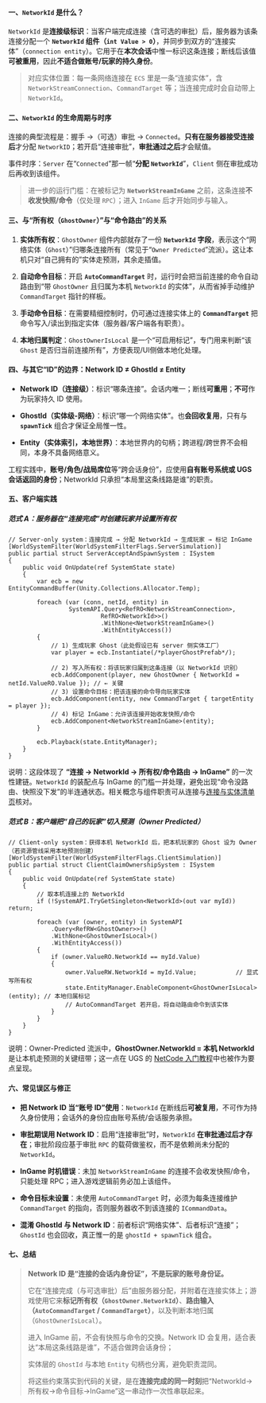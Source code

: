 #### 一、`NetworkId` 是什么？

`NetworkId` 是**连接级标识**：当客户端完成连接（含可选的审批）后，服务器为该条连接分配一个 **`NetworkId` 组件（`int Value > 0`）**，并同步到双方的“连接实体”（`connection entity`）。它用于在**本次会话**中惟一标识这条连接；断线后该值**可被重用**，因此**不适合做账号/玩家的持久身份**。

> 对应实体位置：每一条网络连接在 `ECS` 里是一条“连接实体”，含 `NetworkStreamConnection`、`CommandTarget` 等；当连接完成时会自动带上 `NetworkId`。

#### 二、`NetworkId` 的**生命周期与时序**

连接的典型流程是：握手 →（可选）审批 → `Connected`。**只有在服务器接受连接后**才分配 `NetworkID`；若开启“连接审批”，**审批通过之后**才会赋值。

事件时序：`Server` 在“`Connected`”那一帧“**分配 `NetworkId`**”，`Client` 侧在审批成功后再收到该组件。

> 进一步的运行门槛：在被标记为 **`NetworkStreamInGame`** 之前，这条连接**不收发快照/命令**（仅处理 `RPC`）；进入 `InGame` 后才开始同步与输入。

#### 三、与“所有权（`GhostOwner`）”与“命令路由”的关系

1. **实体所有权**：`GhostOwner` 组件内部就存了一份 **`NetworkId` 字段**，表示这个“网络实体（`Ghost`）”归哪条连接所有（常见于“`Owner Predicted`”流派）。这让本机只对“自己拥有的”实体走预测，其余走插值。
    
2. **自动命令目标**：开启 **`AutoCommandTarget`** 时，运行时会把当前连接的命令自动路由到“带 `GhostOwner` 且归属为本机 `NetworkId` 的实体”，从而省掉手动维护 `CommandTarget` 指针的样板。
    
3. **手动命令目标**：在需要精细控制时，仍可通过连接实体上的 **`CommandTarget`** 把命令写入/读出到指定实体（服务器/客户端各有职责）。
    
4. **本地归属判定**：`GhostOwnerIsLocal` 是一个“可启用标记”，专门用来判断“该 `Ghost` 是否归当前连接所有”，方便表现/UI侧做本地化处理。    

#### 四、与其它“ID”的边界：Network ID ≠ GhostId ≠ Entity

- **Network ID（连接级）**：标识“哪条连接”。会话内唯一；断线**可重用**；**不可**作为玩家持久 ID 使用。
    
- **GhostId（实体级-网络）**：标识“哪一个网络实体”。也**会回收复用**，只有与 **`spawnTick`** 组合才保证全局惟一性。
    
- **Entity（实体索引，本地世界）**：本地世界内的句柄；跨进程/跨世界不会相同，本身不具备网络意义。
    
工程实践中，**账号/角色/战局席位**等“跨会话身份”，应使用**自有账号系统或 UGS 会话返回的身份**；NetworkId 只承担“本局里这条线路是谁”的职责。

#### 五、客户端实践

##### 范式 A：服务器在“连接完成”时创建玩家并设置所有权
```
// Server-only system：连接完成 → 分配 NetworkId → 生成玩家 → 标记 InGame
[WorldSystemFilter(WorldSystemFilterFlags.ServerSimulation)]
public partial struct ServerAcceptAndSpawnSystem : ISystem
{
    public void OnUpdate(ref SystemState state)
    {
        var ecb = new EntityCommandBuffer(Unity.Collections.Allocator.Temp);

        foreach (var (conn, netId, entity) in
                 SystemAPI.Query<RefRO<NetworkStreamConnection>,
		                  RefRO<NetworkId>>()
                          .WithNone<NetworkStreamInGame>()
                          .WithEntityAccess())
        {
            // 1) 生成玩家 Ghost（此处假设已有 server 侧实体工厂）
            var player = ecb.Instantiate(/*playerGhostPrefab*/);

            // 2) 写入所有权：将该玩家归属到这条连接（以 NetworkId 识别）
            ecb.AddComponent(player, new GhostOwner { NetworkId = netId.ValueRO.Value }); // ← 关键
            // 3) 设置命令目标：把该连接的命令导向玩家实体
            ecb.AddComponent(entity, new CommandTarget { targetEntity = player });
            // 4) 标记 InGame：允许该连接开始收发快照/命令
            ecb.AddComponent<NetworkStreamInGame>(entity);
        }

        ecb.Playback(state.EntityManager);
    }
}
```
说明：这段体现了 **“连接 → NetworkId → 所有权/命令路由 → InGame”** 的一次性建链。`NetworkId` 的装配点与 InGame 的门槛一并处理，避免出现“命令没路由、快照没下发”的半连通状态。相关概念与组件职责可从连接与[连接与实体清单页](https://docs.unity3d.com/Packages/com.unity.netcode%401.3/manual/network-connection.html)核对。

##### 范式 B：客户端把“自己的玩家”切入预测（Owner Predicted）
```
// Client-only system：获得本机 NetworkId 后，把本机玩家的 Ghost 设为 Owner（若资源管线采用本地预测创建）
[WorldSystemFilter(WorldSystemFilterFlags.ClientSimulation)]
public partial struct ClientClaimOwnershipSystem : ISystem
{
    public void OnUpdate(ref SystemState state)
    {
        // 取本机连接上的 NetworkId
        if (!SystemAPI.TryGetSingleton<NetworkId>(out var myId)) return;

        foreach (var (owner, entity) in SystemAPI
            .Query<RefRW<GhostOwner>>()
            .WithNone<GhostOwnerIsLocal>()
            .WithEntityAccess())
        {
            if (owner.ValueRO.NetworkId == myId.Value)
            {
                owner.ValueRW.NetworkId = myId.Value;           // 显式写所有权
                state.EntityManager.EnableComponent<GhostOwnerIsLocal>(entity); // 本地归属标记
                // AutoCommandTarget 若开启，将自动路由命令到该实体
            }
        }
    }
}
```

说明：Owner-Predicted 流派中，**GhostOwner.NetworkId = 本机 NetworkId** 是让本机走预测的关键纽带；这一点在 UGS 的 [NetCode 入门教程](https://docs.unity.com/ugs/en-us/manual/mps-sdk/manual/build-with-netcode-for-entities?utm_source=chatgpt.com)中也被作为要点呈现。

#### 六、常见误区与修正

- **把 Network ID 当“账号 ID”使用**：`NetworkId` 在断线后**可被复用**，不可作为持久身份使用；会话外的身份应由账号系统/会话服务承担。
    
- **审批期误用 Network ID**：启用“连接审批”时，`NetworkId` **在审批通过后才存在**；审批阶段应基于审批 `RPC` 的载荷做鉴权，而不是依赖尚未分配的 `NetworkId`。
    
- **InGame 时机错误**：未加 `NetworkStreamInGame` 的连接不会收发快照/命令，只能处理 RPC；进入游戏逻辑前务必加上该组件。
    
- **命令目标未设置**：未使用 `AutoCommandTarget` 时，必须为每条连接维护 `CommandTarget` 的指向，否则服务器收不到该连接的 `ICommandData`。
    
- **混淆 GhostId 与 Network ID**：前者标识“网络实体”、后者标识“连接”；`GhostId` 也会回收，真正惟一的是 `ghostId + spawnTick` 组合。

#### 七、总结

> **Network ID 是“连接的会话内身份证”，不是玩家的账号身份证。** 
> 
> 它在“连接完成（与可选审批）后”由服务器分配，并附着在连接实体上；游戏使用它来**标记所有权（`GhostOwner.NetworkId`）**、**路由输入（`AutoCommandTarget` / `CommandTarget`）**，以及判断本地归属（`GhostOwnerIsLocal`）。
> 
> 进入 InGame 前，不会有快照与命令的交换。Network ID 会复用，适合表达“本局这条线路是谁”，不适合做跨会话身份；
> 
> 实体层的 `GhostId` 与本地 `Entity` 句柄也分离，避免职责混同。
> 
> 将这些约束落实到代码的关键，是在**连接完成的同一时刻**把“NetworkId→所有权→命令目标→InGame”这一串动作一次性串联起来。